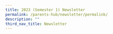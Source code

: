 ```yaml
---
title: 2023 (Semester 1) Newsletter
permalink: /parents-hub/newsletter/permalink/
description: ""
third_nav_title: Newsletter
---
```

